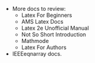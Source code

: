 * More docs to review:
  * Latex For Beginners
  * AMS Latex Docs
  * Latex 2e Unofficial Manual
  * Not So Short Introduction
  * Mathmode
  * Latex For Authors
* IEEEeqnarray docs.

